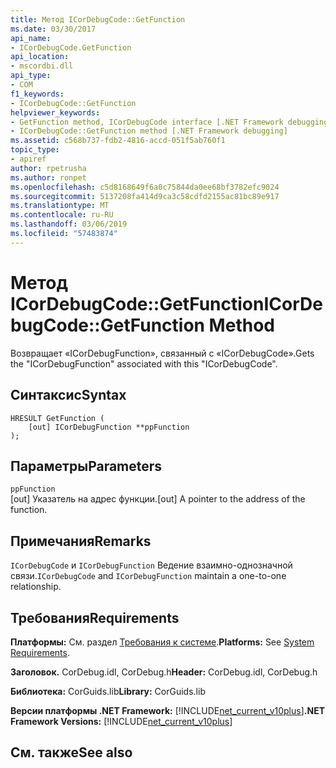 ```yaml
---
title: Метод ICorDebugCode::GetFunction
ms.date: 03/30/2017
api_name:
- ICorDebugCode.GetFunction
api_location:
- mscordbi.dll
api_type:
- COM
f1_keywords:
- ICorDebugCode::GetFunction
helpviewer_keywords:
- GetFunction method, ICorDebugCode interface [.NET Framework debugging]
- ICorDebugCode::GetFunction method [.NET Framework debugging]
ms.assetid: c568b737-fdb2-4816-accd-051f5ab760f1
topic_type:
- apiref
author: rpetrusha
ms.author: ronpet
ms.openlocfilehash: c5d8168649f6a0c75844da0ee68bf3782efc9024
ms.sourcegitcommit: 5137208fa414d9ca3c58cdfd2155ac81bc89e917
ms.translationtype: MT
ms.contentlocale: ru-RU
ms.lasthandoff: 03/06/2019
ms.locfileid: "57483874"
---
```

# <a name="icordebugcodegetfunction-method"></a><span data-ttu-id="a6f10-102">Метод ICorDebugCode::GetFunction</span><span class="sxs-lookup"><span data-stu-id="a6f10-102">ICorDebugCode::GetFunction Method</span></span>
<span data-ttu-id="a6f10-103">Возвращает «ICorDebugFunction», связанный с «ICorDebugCode».</span><span class="sxs-lookup"><span data-stu-id="a6f10-103">Gets the "ICorDebugFunction" associated with this "ICorDebugCode".</span></span>  
  
## <a name="syntax"></a><span data-ttu-id="a6f10-104">Синтаксис</span><span class="sxs-lookup"><span data-stu-id="a6f10-104">Syntax</span></span>  
  
```  
HRESULT GetFunction (  
    [out] ICorDebugFunction **ppFunction  
);  
```  
  
## <a name="parameters"></a><span data-ttu-id="a6f10-105">Параметры</span><span class="sxs-lookup"><span data-stu-id="a6f10-105">Parameters</span></span>  
 `ppFunction`  
 <span data-ttu-id="a6f10-106">[out] Указатель на адрес функции.</span><span class="sxs-lookup"><span data-stu-id="a6f10-106">[out] A pointer to the address of the function.</span></span>  
  
## <a name="remarks"></a><span data-ttu-id="a6f10-107">Примечания</span><span class="sxs-lookup"><span data-stu-id="a6f10-107">Remarks</span></span>  
 <span data-ttu-id="a6f10-108">`ICorDebugCode` и `ICorDebugFunction` Ведение взаимно-однозначной связи.</span><span class="sxs-lookup"><span data-stu-id="a6f10-108">`ICorDebugCode` and `ICorDebugFunction` maintain a one-to-one relationship.</span></span>  
  
## <a name="requirements"></a><span data-ttu-id="a6f10-109">Требования</span><span class="sxs-lookup"><span data-stu-id="a6f10-109">Requirements</span></span>  
 <span data-ttu-id="a6f10-110">**Платформы:** См. раздел [Требования к системе](../../../../docs/framework/get-started/system-requirements.md).</span><span class="sxs-lookup"><span data-stu-id="a6f10-110">**Platforms:** See [System Requirements](../../../../docs/framework/get-started/system-requirements.md).</span></span>  
  
 <span data-ttu-id="a6f10-111">**Заголовок.** CorDebug.idl, CorDebug.h</span><span class="sxs-lookup"><span data-stu-id="a6f10-111">**Header:** CorDebug.idl, CorDebug.h</span></span>  
  
 <span data-ttu-id="a6f10-112">**Библиотека:** CorGuids.lib</span><span class="sxs-lookup"><span data-stu-id="a6f10-112">**Library:** CorGuids.lib</span></span>  
  
 <span data-ttu-id="a6f10-113">**Версии платформы .NET Framework:** [!INCLUDE[net_current_v10plus](../../../../includes/net-current-v10plus-md.md)]</span><span class="sxs-lookup"><span data-stu-id="a6f10-113">**.NET Framework Versions:** [!INCLUDE[net_current_v10plus](../../../../includes/net-current-v10plus-md.md)]</span></span>  
  
## <a name="see-also"></a><span data-ttu-id="a6f10-114">См. также</span><span class="sxs-lookup"><span data-stu-id="a6f10-114">See also</span></span>


